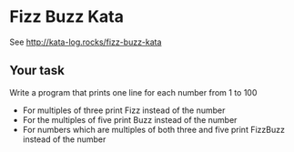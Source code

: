 # Fizz Buzz Kata
See
http://kata-log.rocks/fizz-buzz-kata 

## Your task
Write a program that prints one line for each number from 1 to 100

* For multiples of three print Fizz instead of the number
* For the multiples of five print Buzz instead of the number
* For numbers which are multiples of both three and five print FizzBuzz instead of the number
